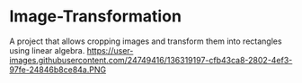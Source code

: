 # Image-Transformation
A project that allows cropping images and transform them into rectangles using linear algebra.
https://user-images.githubusercontent.com/24749416/136319197-cfb43ca8-2802-4ef3-97fe-24846b8ce84a.PNG
